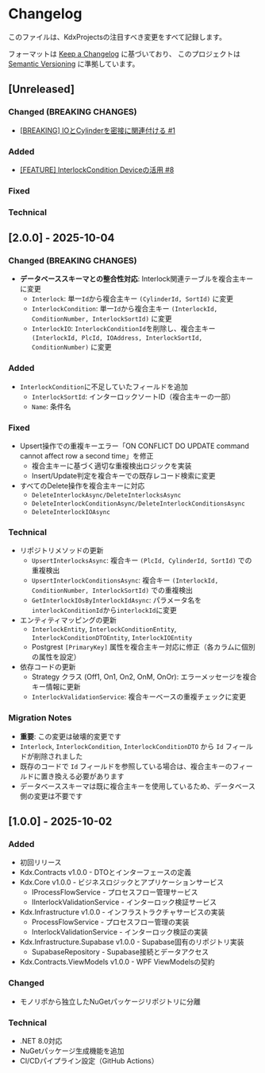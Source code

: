 # Changelog

このファイルは、KdxProjectsの注目すべき変更をすべて記録します。

フォーマットは [Keep a Changelog](https://keepachangelog.com/ja/1.0.0/) に基づいており、
このプロジェクトは [Semantic Versioning](https://semver.org/lang/ja/) に準拠しています。

## [Unreleased]
### Changed (BREAKING CHANGES)

- [[BREAKING] IOとCylinderを密接に関連付ける #1](https://github.com/KANAMORI-SYSTEM-Inc/KdxProjects/issues/8)

### Added

- [[FEATURE] InterlockCondition Deviceの活用 #8](https://github.com/KANAMORI-SYSTEM-Inc/KdxProjects/issues/1)

### Fixed

### Technical


## [2.0.0] - 2025-10-04

### Changed (BREAKING CHANGES)
- **データベーススキーマとの整合性対応**: Interlock関連テーブルを複合主キーに変更
  - `Interlock`: 単一`Id`から複合主キー `(CylinderId, SortId)` に変更
  - `InterlockCondition`: 単一`Id`から複合主キー `(InterlockId, ConditionNumber, InterlockSortId)` に変更
  - `InterlockIO`: `InterlockConditionId`を削除し、複合主キー `(InterlockId, PlcId, IOAddress, InterlockSortId, ConditionNumber)` に変更

### Added
- `InterlockCondition`に不足していたフィールドを追加
  - `InterlockSortId`: インターロックソートID（複合主キーの一部）
  - `Name`: 条件名

### Fixed
- Upsert操作での重複キーエラー「ON CONFLICT DO UPDATE command cannot affect row a second time」を修正
  - 複合主キーに基づく適切な重複検出ロジックを実装
  - Insert/Update判定を複合キーでの既存レコード検索に変更
- すべてのDelete操作を複合主キーに対応
  - `DeleteInterlockAsync/DeleteInterlocksAsync`
  - `DeleteInterlockConditionAsync/DeleteInterlockConditionsAsync`
  - `DeleteInterlockIOAsync`

### Technical
- リポジトリメソッドの更新
  - `UpsertInterlocksAsync`: 複合キー `(PlcId, CylinderId, SortId)` での重複検出
  - `UpsertInterlockConditionsAsync`: 複合キー `(InterlockId, ConditionNumber, InterlockSortId)` での重複検出
  - `GetInterlockIOsByInterlockIdAsync`: パラメータ名を`interlockConditionId`から`interlockId`に変更
- エンティティマッピングの更新
  - `InterlockEntity`, `InterlockConditionEntity`, `InterlockConditionDTOEntity`, `InterlockIOEntity`
  - Postgrest `[PrimaryKey]` 属性を複合主キー対応に修正（各カラムに個別の属性を設定）
- 依存コードの更新
  - Strategy クラス (Off1, On1, On2, OnM, OnOr): エラーメッセージを複合キー情報に更新
  - `InterlockValidationService`: 複合キーベースの重複チェックに変更

### Migration Notes
- **重要**: この変更は破壊的変更です
- `Interlock`, `InterlockCondition`, `InterlockConditionDTO` から `Id` フィールドが削除されました
- 既存のコードで `Id` フィールドを参照している場合は、複合主キーのフィールドに置き換える必要があります
- データベーススキーマは既に複合主キーを使用しているため、データベース側の変更は不要です

## [1.0.0] - 2025-10-02

### Added
- 初回リリース
- Kdx.Contracts v1.0.0 - DTOとインターフェースの定義
- Kdx.Core v1.0.0 - ビジネスロジックとアプリケーションサービス
  - IProcessFlowService - プロセスフロー管理サービス
  - IInterlockValidationService - インターロック検証サービス
- Kdx.Infrastructure v1.0.0 - インフラストラクチャサービスの実装
  - ProcessFlowService - プロセスフロー管理の実装
  - InterlockValidationService - インターロック検証の実装
- Kdx.Infrastructure.Supabase v1.0.0 - Supabase固有のリポジトリ実装
  - SupabaseRepository - Supabase接続とデータアクセス
- Kdx.Contracts.ViewModels v1.0.0 - WPF ViewModelsの契約

### Changed
- モノリポから独立したNuGetパッケージリポジトリに分離

### Technical
- .NET 8.0対応
- NuGetパッケージ生成機能を追加
- CI/CDパイプライン設定（GitHub Actions）
